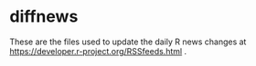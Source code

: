 # diffnews

These are the files used to update the daily R news changes at https://developer.r-project.org/RSSfeeds.html .

